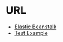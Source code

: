 # URL
- [Elastic Beanstalk](http://image-fil.us-east-1.elasticbeanstalk.com/)
- [Test Example](http://image-fil.us-east-1.elasticbeanstalk.com/filteredimage?image_url=https://thebeebs.net/wp-content/uploads/logs.jpg)
